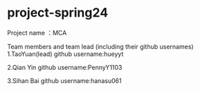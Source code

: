 # project-spring24


Project name ：MCA

Team members and team lead (including their github usernames)
1.TaoYuan(lead)
github username:hueyyt

2.Qian Yin
github username:PennyY1103

3.Sihan Bai
github username:hanasu061


